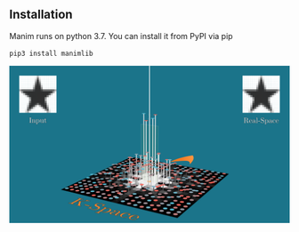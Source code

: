 ## Installation
Manim runs on python 3.7. You can install it from PyPI via pip

```sh
pip3 install manimlib
```


<img src="Star_Fourier.png"
     alt="Markdown Monster icon"
     style="float: left; margin-right: 10px;" />